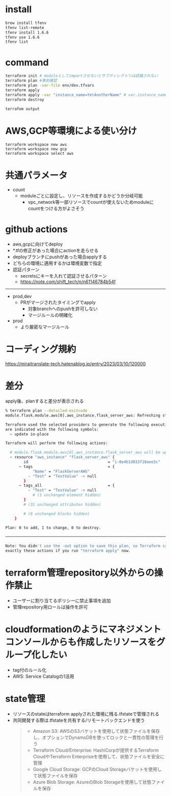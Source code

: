 # install
```bash
brew install tfenv
tfenv list-remote
tfenv install 1.6.6
tfenv use 1.6.6
tfenv list
```

# command
```bash
terraform init # moduleとしてimportさせないとサブディレクトリは認識されない
terraform plan #事前確認
terraform plan -var-file env/dev.tfvars
terraform apply
terraform apply -var "instance_name=YetAnotherName" # var.instance_name
terraform destroy

terrafom output
```

# AWS,GCP等環境による使い分け
```
terraform workspace new aws
terraform workspace new gcp
terraform workspace select aws
```

# 共通パラメータ
- count
  - moduleごとに設定し、リソースを作成するかどうか分岐可能
    - vpc_network等一部リソースでcountが使えないためmoduleにcountをつける方がよさそう

# github actions
- aws,gcpに向けてdeploy
- *.tfの修正があった場合にactionを走らせる
- deployブランチにpushがあった場合applyする
- どちらの環境に適用するかは環境変数で指定
- 認証パターン
  - secretsにキーを入れて認証させるパターン
  - https://note.com/shift_tech/n/n61146784b54f
---
- prod,dev
  - PRがマージされたタイミングでapply
    - 対象branchへのpushを許可しない
    - マージルールの明確化
- prod
  - より厳密なマージルール

# コーディング規約
https://miraitranslate-tech.hatenablog.jp/entry/2023/03/10/120000

# 差分
apply後、planすると差分が表示される
```bash
% terraform plan --detailed-exitcode
module.flask.module.aws[0].aws_instance.flask_server_aws: Refreshing state... [id=i-0e4b1d033f10aee3c]

Terraform used the selected providers to generate the following execution plan. Resource actions
are indicated with the following symbols:
  ~ update in-place

Terraform will perform the following actions:

  # module.flask.module.aws[0].aws_instance.flask_server_aws will be updated in-place
  ~ resource "aws_instance" "flask_server_aws" {
        id                                   = "i-0e4b1d033f10aee3c"
      ~ tags                                 = {
            "Name" = "FlaskServerAWS"
          - "Test" = "TestValue" -> null
        }
      ~ tags_all                             = {
          - "Test" = "TestValue" -> null
            # (1 unchanged element hidden)
        }
        # (31 unchanged attributes hidden)

        # (8 unchanged blocks hidden)
    }

Plan: 0 to add, 1 to change, 0 to destroy.

───────────────────────────────────────────────────────────────────────────────────────────────────

Note: You didn't use the -out option to save this plan, so Terraform can't guarantee to take
exactly these actions if you run "terraform apply" now.
```

# terraform管理repository以外からの操作禁止
- ユーザーに割り当てるポリシーに禁止事項を追加
- 管理repository用ロールは操作を許可

# cloudformationのようにマネジメントコンソールからも作成したリソースをグループ化したい
- tag付のルール化
- AWS: Service Catalogの1活用

# state管理
- リソースのstateはterraform applyされた環境に残る.tfstateで管理される
- 共同開発する際は.tfstateを共有する/リモートバックエンドを使う
    > - Amazon S3: AWSのS3バケットを使用して状態ファイルを保存し、オプションでDynamoDBを使ってロックと一貫性の管理を行う
    > - Terraform Cloud/Enterprise: HashiCorpが提供するTerraform CloudやTerraform Enterpriseを使用して、状態ファイルを安全に管理
    > - Google Cloud Storage: GCPのCloud Storageバケットを使用して状態ファイルを保存
    > - Azure Blob Storage: AzureのBlob Storageを使用して状態ファイルを保存

